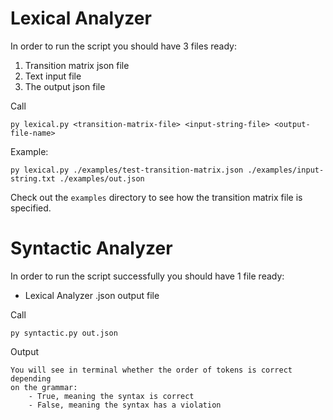 # Lexical Analyzer

In order to run the script you should have 3 files ready:
1.  Transition matrix json file
2.  Text input file
3.  The output json file

Call

    py lexical.py <transition-matrix-file> <input-string-file> <output-file-name>

Example:
    
    py lexical.py ./examples/test-transition-matrix.json ./examples/input-string.txt ./examples/out.json

Check out the `examples` directory to see how the transition matrix file is specified.

# Syntactic Analyzer 

In order to run the script successfully you should have 1 file ready:
-   Lexical Analyzer .json output file

Call

    py syntactic.py out.json

Output

    You will see in terminal whether the order of tokens is correct depending
    on the grammar:
        - True, meaning the syntax is correct
        - False, meaning the syntax has a violation